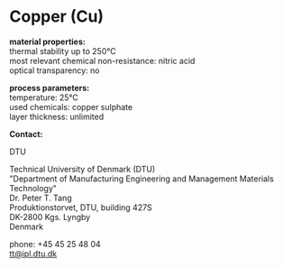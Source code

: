 # Copper (Cu)

__material properties:__  	
thermal stability up to	250°C  
most relevant chemical non-resistance:	nitric acid  
optical transparency:	no
	
__process parameters:__  	
temperature:	25°C  
used chemicals:	copper sulphate  	
layer thickness:	unlimited
<!--break-->
__Contact:__  

DTU

Technical University of Denmark (DTU)  
"Department of Manufacturing Engineering and Management
Materials Technology"  
Dr. Peter T. Tang  
Produktionstorvet, DTU, building 427S  
DK-2800 Kgs. Lyngby  
Denmark

phone: +45 45 25 48 04  
tt@ipl.dtu.dk